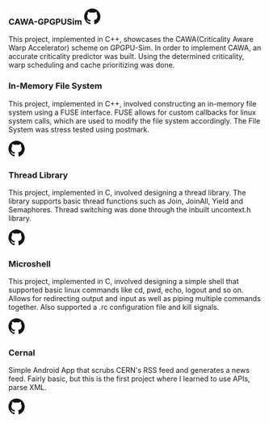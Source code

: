 ### CAWA-GPGPUSim [![Click me](/githublogo.png)](https://github.com/dmjoshyy/gpgpusim-cacp)

This project, implemented in C++, showcases the CAWA(Criticality Aware Warp Accelerator) scheme on GPGPU-Sim. In order to implement CAWA, an accurate criticality predictor was built. Using the determined criticality, warp scheduling and cache prioritizing was done.



### In-Memory File System

This project, implemented in C++, involved constructing an in-memory file system using a FUSE interface. FUSE allows for custom callbacks for linux system calls, which are used to modify the file system accordingly. The File System was stress tested using postmark.

[![Click me](/githublogo.png)](https://github.com/dmjoshyy/mydisk)
### Thread Library

This project, implemented in C, involved designing a thread library. The library supports basic thread functions such as Join, JoinAll, Yield and Semaphores. Thread switching was done through the inbuilt
uncontext.h library.

[![Click me](/githublogo.png)](https://github.com/dmjoshyy/mythread)
### Microshell

This project, implemented in C, involved designing a simple shell that supported basic linux commands like cd, pwd, echo, logout and so on. Allows for redirecting output and input as well as piping multiple commands together. Also supported a .rc configuration file and kill signals.

[![Click me](/githublogo.png)](https://github.com/dmjoshyy/ush)
### Cernal
Simple Android App that scrubs CERN's RSS feed and generates a news feed. Fairly basic, but this is the first project where I learned to use APIs, parse XML. 

[![Click me](/githublogo.png)](https://github.com/dmjoshyy/cernal)
